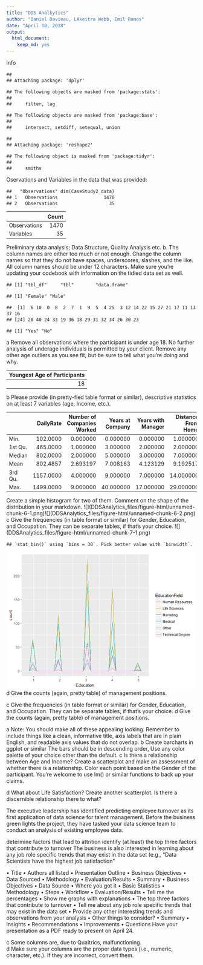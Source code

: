 ```yaml
---
title: "DDS Analkytics"
author: "Daniel Davieau, LAkeitra Webb, Emil Ramos"
date: "April 18, 2018"
output: 
  html_document: 
    keep_md: yes
---
```



Info

```
## 
## Attaching package: 'dplyr'
```

```
## The following objects are masked from 'package:stats':
## 
##     filter, lag
```

```
## The following objects are masked from 'package:base':
## 
##     intersect, setdiff, setequal, union
```

```
## 
## Attaching package: 'reshape2'
```

```
## The following object is masked from 'package:tidyr':
## 
##     smiths
```
Oservations and Variables in the data that was provided:

```
##   "Observations" dim(CaseStudy2_data)
## 1   Observations                 1470
## 2   Observations                   35
```

<table class="table table-striped" style="width: auto !important; margin-left: auto; margin-right: auto;">
 <thead>
  <tr>
   <th style="text-align:left;">   </th>
   <th style="text-align:right;"> Count </th>
  </tr>
 </thead>
<tbody>
  <tr>
   <td style="text-align:left;"> Observations </td>
   <td style="text-align:right;"> 1470 </td>
  </tr>
  <tr>
   <td style="text-align:left;"> Variables </td>
   <td style="text-align:right;"> 35 </td>
  </tr>
</tbody>
</table>
Preliminary data analysis; Data Structure, Quality Analysis etc.
b.	The column names are either too much or not enough.  Change the column names so that they do not have spaces, underscores, slashes, and the like. All column names should be under 12 characters. Make sure you’re updating your codebook with information on the tidied data set as well.

```
## [1] "tbl_df"     "tbl"        "data.frame"
```

```
## [1] "Female" "Male"
```

```
##  [1]  6 10  0  8  2  7  1  9  5  4 25  3 12 14 22 15 27 21 17 11 13 37 16
## [24] 20 40 24 33 19 36 18 29 31 32 34 26 30 23
```

```
## [1] "Yes" "No"
```
a	Remove all observations where the participant is under age 18.  No further analysis of underage individuals is permitted by your client.  Remove any other age outliers as you see fit, but be sure to tell what you’re doing and why.
<table class="table table-striped" style="width: auto !important; margin-left: auto; margin-right: auto;">
 <thead>
  <tr>
   <th style="text-align:right;"> Youngest Age of Participants </th>
  </tr>
 </thead>
<tbody>
  <tr>
   <td style="text-align:right;"> 18 </td>
  </tr>
</tbody>
</table>
b	Please provide (in pretty-fied table format or similar), descriptive statistics on at least 7 variables (age, Income, etc.). 
<table class="table table-striped" style="width: auto !important; margin-left: auto; margin-right: auto;">
 <thead>
  <tr>
   <th style="text-align:left;">   </th>
   <th style="text-align:right;"> DailyRate </th>
   <th style="text-align:right;"> Number of Companies Worked </th>
   <th style="text-align:right;"> Years at Company </th>
   <th style="text-align:right;"> Years with Manager </th>
   <th style="text-align:right;"> Distance From Home </th>
   <th style="text-align:right;"> Percent Salary Hike </th>
   <th style="text-align:right;"> Years in Current Role </th>
  </tr>
 </thead>
<tbody>
  <tr>
   <td style="text-align:left;"> Min. </td>
   <td style="text-align:right;"> 102.0000 </td>
   <td style="text-align:right;"> 0.000000 </td>
   <td style="text-align:right;"> 0.000000 </td>
   <td style="text-align:right;"> 0.000000 </td>
   <td style="text-align:right;"> 1.000000 </td>
   <td style="text-align:right;"> 11.00000 </td>
   <td style="text-align:right;"> 0.000000 </td>
  </tr>
  <tr>
   <td style="text-align:left;"> 1st Qu. </td>
   <td style="text-align:right;"> 465.0000 </td>
   <td style="text-align:right;"> 1.000000 </td>
   <td style="text-align:right;"> 3.000000 </td>
   <td style="text-align:right;"> 2.000000 </td>
   <td style="text-align:right;"> 2.000000 </td>
   <td style="text-align:right;"> 12.00000 </td>
   <td style="text-align:right;"> 2.000000 </td>
  </tr>
  <tr>
   <td style="text-align:left;"> Median </td>
   <td style="text-align:right;"> 802.0000 </td>
   <td style="text-align:right;"> 2.000000 </td>
   <td style="text-align:right;"> 5.000000 </td>
   <td style="text-align:right;"> 3.000000 </td>
   <td style="text-align:right;"> 7.000000 </td>
   <td style="text-align:right;"> 14.00000 </td>
   <td style="text-align:right;"> 3.000000 </td>
  </tr>
  <tr>
   <td style="text-align:left;"> Mean </td>
   <td style="text-align:right;"> 802.4857 </td>
   <td style="text-align:right;"> 2.693197 </td>
   <td style="text-align:right;"> 7.008163 </td>
   <td style="text-align:right;"> 4.123129 </td>
   <td style="text-align:right;"> 9.192517 </td>
   <td style="text-align:right;"> 15.20952 </td>
   <td style="text-align:right;"> 4.229252 </td>
  </tr>
  <tr>
   <td style="text-align:left;"> 3rd Qu. </td>
   <td style="text-align:right;"> 1157.0000 </td>
   <td style="text-align:right;"> 4.000000 </td>
   <td style="text-align:right;"> 9.000000 </td>
   <td style="text-align:right;"> 7.000000 </td>
   <td style="text-align:right;"> 14.000000 </td>
   <td style="text-align:right;"> 18.00000 </td>
   <td style="text-align:right;"> 7.000000 </td>
  </tr>
  <tr>
   <td style="text-align:left;"> Max. </td>
   <td style="text-align:right;"> 1499.0000 </td>
   <td style="text-align:right;"> 9.000000 </td>
   <td style="text-align:right;"> 40.000000 </td>
   <td style="text-align:right;"> 17.000000 </td>
   <td style="text-align:right;"> 29.000000 </td>
   <td style="text-align:right;"> 25.00000 </td>
   <td style="text-align:right;"> 18.000000 </td>
  </tr>
</tbody>
</table>
Create a simple histogram for two of them.  Comment on the shape of the distribution in your markdown.
![](DDSAnalytics_files/figure-html/unnamed-chunk-6-1.png)<!-- -->![](DDSAnalytics_files/figure-html/unnamed-chunk-6-2.png)<!-- -->
c	Give the frequencies (in table format or similar) for Gender, Education, and Occupation.  They can be separate tables, if that’s your choice.
![](DDSAnalytics_files/figure-html/unnamed-chunk-7-1.png)<!-- -->

```
## `stat_bin()` using `bins = 30`. Pick better value with `binwidth`.
```

![](DDSAnalytics_files/figure-html/unnamed-chunk-7-2.png)<!-- -->
d	Give the counts (again, pretty table) of management positions.



c	Give the frequencies (in table format or similar) for Gender, Education, and Occupation.  They can be separate tables, if that’s your choice.
d	Give the counts (again, pretty table) of management positions.

a	Note: You should make all of these appealing looking.  Remember to include things like a clean, informative title, axis labels that are in plain English, and readable axis values that do not overlap.
b	Create barcharts in ggplot or similar  The bars should be in descending order, Use any color palette of your choice other than the default.
c	Is there a relationship between Age and Income?  Create a scatterplot and make an assessment of whether there is a relationship.  Color each point based on the Gender of the participant.  You’re welcome to use lm() or similar functions to back up your claims.

d	What about Life Satisfaction?  Create another scatterplot.  Is there a discernible relationship there to what?   



The executive leadership has identified predicting employee turnover as its first application of data science for talent management. Before the business green lights the project, they have tasked your data science team to conduct an analysis of existing employee data.

determine factors that lead to attrition
identify (at least) the top three factors that contribute to turnover
The business is also interested in learning about any job role specific trends that may exist in the data set (e.g., “Data Scientists have the highest job satisfaction”

•	Title
•	Authors all listed
•	Presentation Outline
•	Business Objectives
•	Data Sourced
•	Methodology
•	Evaluation/Results
•	Summary
•	Business Objectives
•	Data Source	
•	Where you got it 
•	Basic Statistics 
•	Methodology	
•	Steps 
•	Workflow
•	Evaluation/Results
•	Tell me the percentages
•	Show me graphs with explanations
•	The top three factors that contribute to turnover
•	Tell me about any job role specific trends that may exist in the data set
•	Provide any other interesting trends and observations from your analysis
•	Other things to consider?
•	Summary 
•	Insights
•	Recommendations
•	Improvements
•	Questions
Have your presentation as a PDF ready to present on April 24. 

c	Some columns are, due to Qualtrics, malfunctioning.  
d	Make sure your columns are the proper data types (i.e., numeric, character, etc.).  If they are incorrect, convert them.
